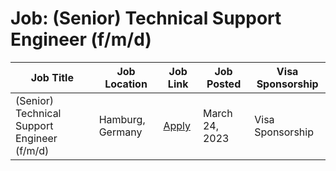 # Job: (Senior) Technical Support Engineer (f/m/d)

| Job Title | Job Location | Job Link | Job Posted | Visa Sponsorship |
| --- | --- | --- | --- | --- |
| (Senior) Technical Support Engineer (f/m/d) | Hamburg, Germany | [Apply](https://join.com/companies/justtrack/7517716-senior-technical-support-engineer-f-m-d) | March 24, 2023 | Visa Sponsorship |
